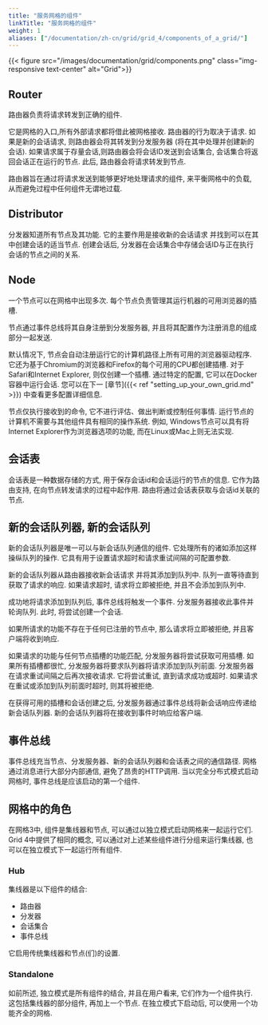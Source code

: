 ```yaml
---
title: "服务网格的组件"
linkTitle: "服务网格的组件"
weight: 1
aliases: ["/documentation/zh-cn/grid/grid_4/components_of_a_grid/"]
---
```


{{< figure src="/images/documentation/grid/components.png" class="img-responsive text-center" alt="Grid">}}


## Router

路由器负责将请求转发到正确的组件.

它是网格的入口,所有外部请求都将借此被网格接收.
路由器的行为取决于请求.
如果是新的会话请求,
则路由器会将其转发到分发服务器 (将在其中处理并创建新的会话). 
如果请求属于存量会话,则路由器会将会话ID发送到会话集合,
会话集合将返回会话正在运行的节点.
此后, 路由器会将请求转发到节点.

路由器旨在通过将请求发送到能够更好地处理请求的组件,
来平衡网格中的负载,
从而避免过程中任何组件无谓地过载.

## Distributor

分发器知道所有节点及其功能. 
它的主要作用是接收新的会话请求
并找到可以在其中创建会话的适当节点. 
创建会话后, 分发器在会话集合中存储会话ID与正在执行会话的节点之间的关系. 

## Node

一个节点可以在网格中出现多次.
每个节点负责管理其运行机器的可用浏览器的插槽.

节点通过事件总线将其自身注册到分发服务器,
并且将其配置作为注册消息的组成部分一起发送.

默认情况下, 
节点会自动注册运行它的计算机路径上所有可用的浏览器驱动程序.
它还为基于Chromium的浏览器和Firefox的每个可用的CPU都创建插槽.
对于Safari和Internet Explorer,
则仅创建一个插槽.
通过特定的配置, 
它可以在Docker容器中运行会话.
您可以在下一 [章节]({{< ref "setting_up_your_own_grid.md" >}}) 
中查看更多配置详细信息. 

节点仅执行接收到的命令, 
它不进行评估、做出判断或控制任何事情.
运行节点的计算机不需要与其他组件具有相同的操作系统.
例如, Windows节点可以具有将Internet Explorer作为浏览器选项的功能,
而在Linux或Mac上则无法实现.

## 会话表

会话表是一种数据存储的方式, 
用于保存会话id和会话运行的节点的信息.
它作为路由支持, 
在向节点转发请求的过程中起作用.
路由将通过会话表获取与会话id关联的节点.

## 新的会话队列器, 新的会话队列

新的会话队列器是唯一可以与新会话队列通信的组件.
它处理所有的诸如添加这样操纵队列的操作.
它具有用于设置请求超时和请求重试间隔的可配置参数.

新的会话队列器从路由器接收新会话请求
并将其添加到队列中.
队列一直等待直到获取了请求的响应.
如果请求超时, 
请求将立即被拒绝, 
并且不会添加到队列中. 

成功地将请求添加到队列后, 
事件总线将触发一个事件.
分发服务器接收此事件并轮询队列.
此时, 将尝试创建一个会话.

如果所请求的功能不存在于任何已注册的节点中, 
那么请求将立即被拒绝, 
并且客户端将收到响应.

如果请求的功能与任何节点插槽的功能匹配, 
分发服务器将尝试获取可用插槽.
如果所有插槽都很忙, 
分发服务器将要求队列器将请求添加到队列前面.
分发服务器在请求重试间隔之后再次接收请求.
它将尝试重试, 
直到请求成功或超时.
如果请求在重试或添加到队列前面时超时, 
则其将被拒绝.

在获得可用的插槽和会话创建之后, 
分发服务器通过事件总线将新会话响应传递给新会话队列器.
新的会话队列器将在接收到事件时响应给客户端. 

## 事件总线

事件总线充当节点、分发服务器、新的会话队列器和会话表之间的通信路径.
网格通过消息进行大部分内部通信, 避免了昂贵的HTTP调用.
当以完全分布式模式启动网格时, 事件总线是应该启动的第一个组件.


## 网格中的角色

在网格3中, 组件是集线器和节点, 
可以通过以独立模式启动网格来一起运行它们.
Grid 4中提供了相同的概念, 
可以通过对上述某些组件进行分组来运行集线器, 
也可以在独立模式下一起运行所有组件.

### Hub

集线器是以下组件的结合:

* 路由器
* 分发器
* 会话集合
* 事件总线

它启用传统集线器和节点(们)的设置.

### Standalone

如前所述, 独立模式是所有组件的结合, 
并且在用户看来, 它们作为一个组件执行.
这包括集线器的部分组件, 
再加上一个节点.
在独立模式下启动后, 
可以使用一个功能齐全的网格.

